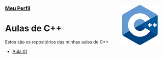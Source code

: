 ### [Meu Perfil <img align="right" src="img/cpp.png" width="130"/>](http://phstefen.github.io/)

# Aulas de C++
Estes são os repositórios das minhas aulas de C++

* [Aula 01](https://github.com/phStefen/aulas-cpp/tree/master/projetos/aula-01/)
